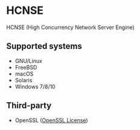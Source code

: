 # HCNSE


HCNSE (High Concurrency Network Server Engine)


## Supported systems
* GNU/Linux
* FreeBSD
* macOS
* Solaris
* Windows 7/8/10

## Third-party
* OpenSSL ([OpenSSL License](https://www.openssl.org/source/license.html))

[//]: # (LINKS)
[license]: LICENSE
